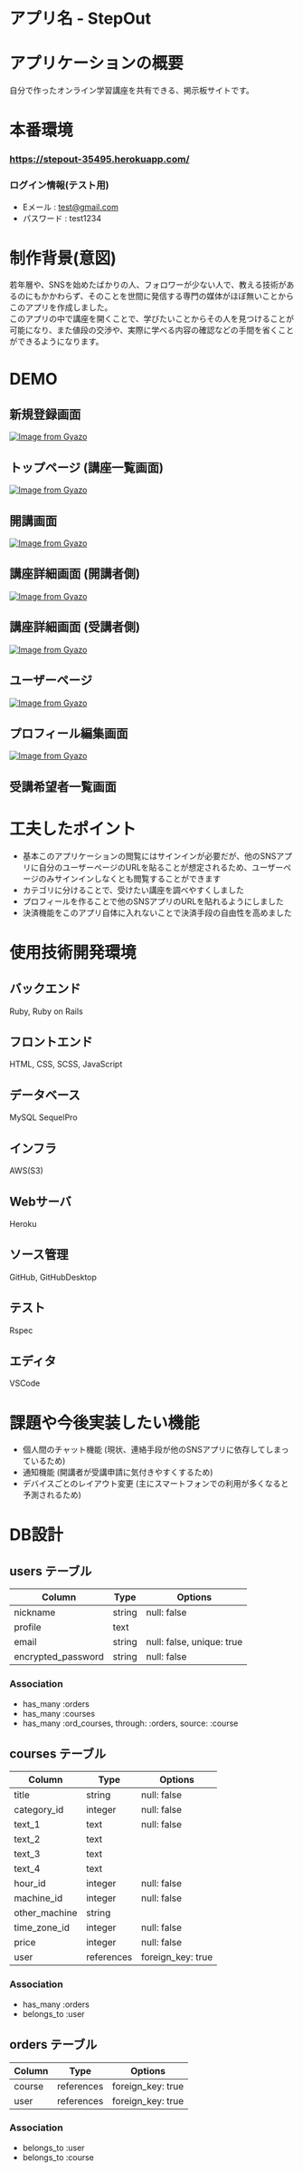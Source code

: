 # アプリ名 - StepOut

# アプリケーションの概要
自分で作ったオンライン学習講座を共有できる、掲示板サイトです。

# 本番環境
### https://stepout-35495.herokuapp.com/
### ログイン情報(テスト用)
- Eメール : test@gmail.com
- パスワード : test1234 

# 制作背景(意図)
 若年層や、SNSを始めたばかりの人、フォロワーが少ない人で、教える技術があるのにもかかわらず、そのことを世間に発信する専門の媒体がほぼ無いことからこのアプリを作成しました。  
 このアプリの中で講座を開くことで、学びたいことからその人を見つけることが可能になり、また値段の交渉や、実際に学べる内容の確認などの手間を省くことができるようになります。

# DEMO
## 新規登録画面
[![Image from Gyazo](https://i.gyazo.com/e9ff157967d63dcc8b841ea7324cc877.gif)](https://gyazo.com/e9ff157967d63dcc8b841ea7324cc877)

## トップページ (講座一覧画面)
[![Image from Gyazo](https://i.gyazo.com/b8c82632f1222aef9ca476bcc27faa06.jpg)](https://gyazo.com/b8c82632f1222aef9ca476bcc27faa06)

## 開講画面
[![Image from Gyazo](https://i.gyazo.com/d0623542b1fa568ba13f2dafb6a300b9.gif)](https://gyazo.com/d0623542b1fa568ba13f2dafb6a300b9)

## 講座詳細画面 (開講者側)
[![Image from Gyazo](https://i.gyazo.com/6a53b389c10786f101cb0aa6745fcd5f.gif)](https://gyazo.com/6a53b389c10786f101cb0aa6745fcd5f)

## 講座詳細画面 (受講者側)
[![Image from Gyazo](https://i.gyazo.com/8b0514c36dd75a4fd3d19bb3ff2ecc2c.gif)](https://gyazo.com/8b0514c36dd75a4fd3d19bb3ff2ecc2c)

## ユーザーページ
[![Image from Gyazo](https://i.gyazo.com/f8b6f63f12dec907dc01e6ea1e8e55e1.gif)](https://gyazo.com/f8b6f63f12dec907dc01e6ea1e8e55e1)

## プロフィール編集画面
[![Image from Gyazo](https://i.gyazo.com/ba6747514c435bd4af82d4ca005fa170.png)](https://gyazo.com/ba6747514c435bd4af82d4ca005fa170)

## 受講希望者一覧画面

# 工夫したポイント
- 基本このアプリケーションの閲覧にはサインインが必要だが、他のSNSアプリに自分のユーザーページのURLを貼ることが想定されるため、ユーザーページのみサインインしなくとも閲覧することができます
- カテゴリに分けることで、受けたい講座を調べやすくしました
- プロフィールを作ることで他のSNSアプリのURLを貼れるようにしました
- 決済機能をこのアプリ自体に入れないことで決済手段の自由性を高めました

# 使用技術開発環境
## バックエンド
Ruby, Ruby on Rails
## フロントエンド
HTML, CSS, SCSS, JavaScript
## データベース
MySQL SequelPro
## インフラ
AWS(S3)
## Webサーバ
Heroku
## ソース管理
GitHub, GitHubDesktop
## テスト
Rspec
## エディタ
VSCode

# 課題や今後実装したい機能
- 個人間のチャット機能 (現状、連絡手段が他のSNSアプリに依存してしまっているため)
- 通知機能 (開講者が受講申請に気付きやすくするため)
- デバイスごとのレイアウト変更 (主にスマートフォンでの利用が多くなると予測されるため)

# DB設計

## users テーブル

| Column             | Type    | Options                   |
| ------------------ | ------- | ------------------------- |
| nickname           | string  | null: false               |
| profile            | text    |                           |
| email              | string  | null: false, unique: true |
| encrypted_password | string  | null: false               |


### Association

- has_many :orders
- has_many :courses
- has_many :ord_courses, through: :orders, source: :course

## courses テーブル

| Column        | Type       | Options           |
| ------------- | ---------- | ----------------- |
| title         | string     | null: false       |
| category_id   | integer    | null: false       |
| text_1        | text       | null: false       |
| text_2        | text       |                   |
| text_3        | text       |                   |
| text_4        | text       |                   |
| hour_id       | integer    | null: false       |
| machine_id    | integer    | null: false       |
| other_machine | string     |                   |
| time_zone_id  | integer    | null: false       |
| price         | integer    | null: false       |
| user          | references | foreign_key: true |

### Association

- has_many :orders
- belongs_to :user

## orders テーブル

| Column     | Type       | Options           |
| ---------- | ---------- | ----------------- |
| course     | references | foreign_key: true |
| user       | references | foreign_key: true |

### Association

- belongs_to :user
- belongs_to :course


